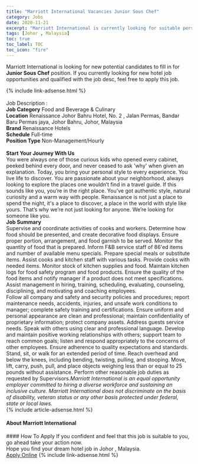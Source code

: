```yaml
---
title: "Marriott International Vacancies Junior Sous Chef" 
category: Jobs 
date: 2020-11-21 
excerpt: "Marriott International is currently looking for suitable person to fill in the Junior Sous Chef which positioned at Johor , Malaysia" 
tags: [Johor , Malaysia] 
toc: true 
toc_label: TOC 
toc_icon: "fire" 
--- 
```


<p>Marriott International is looking for new potential candidates to fill in for <b>Junior Sous Chef</b> position. If you currently looking for new hotel job opportunities and qualified with the job desc, feel free to apply this job.
</p>{% include link-adsense.html %} 
<div><br>Job Description :<br><b>Job Category</b> Food and Beverage &amp; Culinary<br><b>Location</b> Renaissance Johor Bahru Hotel, No. 2 , Jalan Permas, Bandar Baru Permas jaya, Johor Bahru, Johor, Malaysia<br><b>Brand</b> Renaissance Hotels<br><b>Schedule</b> Full-time<br><b>Position Type</b> Non-Management/Hourly<br><b><br>Start Your Journey With Us</b><br>You were always one of those curious kids who opened every cabinet, peeked behind every door, and never ceased to ask 'why' when given an explanation. Today, you bring your personal style to every experience. You live life to discover. You are passionate about your neighborhood, always looking to explore the places one wouldn&#8217;t find in a travel guide. If this sounds like you, you&#8217;re in the right place. You&#8217;ve got authentic style, natural curiosity and a warm way with people. Renaissance is not just a place to spend the night, it's a place to discover, a place in the world with style like yours. That&#8217;s why we&#8217;re not just looking for anyone. We&#8217;re looking for someone like you.<br><b>Job Summary</b><br>Supervise and coordinate activities of cooks and workers. Determine how food should be presented, and create decorative food displays. Ensure proper portion, arrangement, and food garnish to be served. Monitor the quantity of food that is prepared. Inform F&amp;B service staff of 86'ed items and number of available menu specials. Prepare special meals or substitute items. Assist cooks and kitchen staff with various tasks. Provide cooks with needed items. Monitor stock of kitchen supplies and food. Maintain kitchen logs for food safety program and food products. Ensure the quality of the food items and notify manager if a product does not meet specifications. Assist management in hiring, training, scheduling, evaluating, counseling, disciplining, and motivating and coaching employees.<br>Follow all company and safety and security policies and procedures; report maintenance needs, accidents, injuries, and unsafe work conditions to manager; complete safety training and certifications. Ensure uniform and personal appearance are clean and professional; maintain confidentiality of proprietary information; protect company assets. Address guests service needs. Speak with others using clear and professional language. Develop and maintain positive working relationships with others; support team to reach common goals; listen and respond appropriately to the concerns of other employees. Ensure adherence to quality expectations and standards. Stand, sit, or walk for an extended period of time. Reach overhead and below the knees, including bending, twisting, pulling, and stooping. Move, lift, carry, push, pull, and place objects weighing less than or equal to 25 pounds without assistance. Perform other reasonable job duties as requested by Supervisors.<i>Marriott International is an equal opportunity employer committed to hiring a diverse workforce and sustaining an inclusive culture. Marriott International does not discriminate on the basis of disability, veteran status or any other basis protected under federal, state or local laws.</i><br></div> 
{% include article-adsense.html %} 
<div><div><div><div><div> <h4>About <span>Marriott International</span></h4></div></div></div></div></div> 
#### How To Apply 
If you confident and feel that this job is suitable to you, go ahead take your action now. <br/> 
Hope you find your dream hotel job in Johor , Malaysia. <br/> 
<a href="https://www.monster.com.my/seeker/job-apply?id=2024183&autoApply=true" class="btn btn--info" target="_blank" rel="nofollow noopenner">Apply Online</a> 
{% include link-adsense.html %} 
